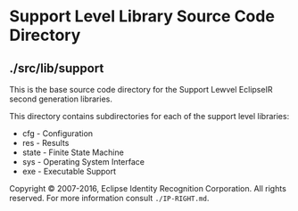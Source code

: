 # Support Level Library Source Code Directory
## ./src/lib/support

This is the base source code directory for the Support Lewvel EclipseIR second generation libraries.

This directory contains subdirectories for each of the support level libraries:

- cfg - Configuration
- res - Results
- state - Finite State Machine
- sys - Operating System Interface
- exe - Executable Support

Copyright :copyright: 2007-2016, Eclipse Identity Recognition Corporation. All rights reserved.
For more information consult `./IP-RIGHT.md`.
